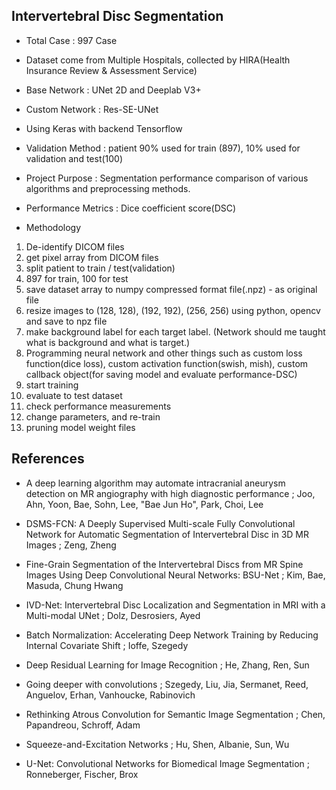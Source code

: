 ## Intervertebral Disc Segmentation

* Total Case : 997 Case

* Dataset come from Multiple Hospitals, collected by HIRA(Health Insurance Review & Assessment Service)

* Base Network : UNet 2D and Deeplab V3+

* Custom Network : Res-SE-UNet

* Using Keras with backend Tensorflow

* Validation Method : patient 90% used for train (897), 10% used for validation and test(100)

* Project Purpose : Segmentation performance comparison of various algorithms and preprocessing methods.

* Performance Metrics : Dice coefficient score(DSC)

* Methodology 
1) De-identify DICOM files
2) get pixel array from DICOM files
3) split patient to train / test(validation)
4) 897 for train, 100 for test
5) save dataset array to numpy compressed format file(.npz) - as original file
6) resize images to (128, 128), (192, 192), (256, 256) using python, opencv and save to npz file
7) make background label for each target label. (Network should me taught what is background and what is target.)
8) Programming neural network and other things such as custom loss function(dice loss), 
   custom activation function(swish, mish), custom callback object(for saving model and evaluate performance-DSC)
9) start training
10) evaluate to test dataset
11) check performance measurements
12) change parameters, and re-train
12) pruning model weight files 


## References

* A deep learning algorithm may automate intracranial aneurysm detection on MR angiography with high diagnostic performance
  ; Joo, Ahn, Yoon, Bae, Sohn, Lee, "Bae Jun Ho", Park, Choi, Lee

* DSMS-FCN: A Deeply Supervised Multi-scale Fully Convolutional Network for Automatic Segmentation of Intervertebral Disc in 3D MR Images
  ; Zeng, Zheng 

* Fine-Grain Segmentation of the Intervertebral Discs from MR Spine Images Using Deep Convolutional Neural Networks: BSU-Net
  ; Kim, Bae, Masuda, Chung Hwang
  
* IVD-Net: Intervertebral Disc Localization and Segmentation in MRI with a Multi-modal UNet 
  ; Dolz, Desrosiers, Ayed
  
* Batch Normalization: Accelerating Deep Network Training by Reducing Internal Covariate Shift 
  ; Ioffe, Szegedy
  
* Deep Residual Learning for Image Recognition 
  ; He, Zhang, Ren, Sun
  
* Going deeper with convolutions
  ; Szegedy, Liu, Jia, Sermanet, Reed, Anguelov, Erhan, Vanhoucke, Rabinovich
  
* Rethinking Atrous Convolution for Semantic Image Segmentation
  ; Chen, Papandreou, Schroff, Adam
  
* Squeeze-and-Excitation Networks
  ; Hu, Shen, Albanie, Sun, Wu
  
* U-Net: Convolutional Networks for Biomedical Image Segmentation
  ; Ronneberger, Fischer, Brox
  
